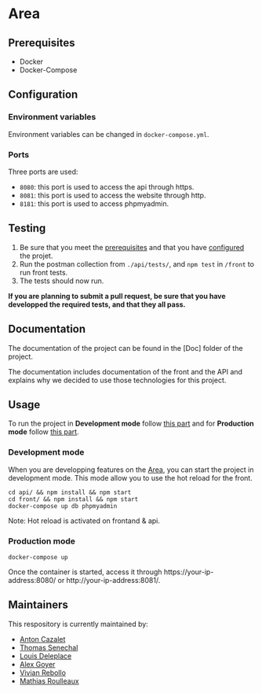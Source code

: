 # Area

## Prerequisites

- Docker
- Docker-Compose

## Configuration

### Environment variables

Environment variables can be changed in `docker-compose.yml`.

### Ports

Three ports are used:
- `8080`: this port is used to access the api through https.
- `8081`: this port is used to access the website through http.
- `8181`: this port is used to access phpmyadmin.


## Testing

1. Be sure that you meet the [prerequisites](#prerequisites) and that you have [configured](#configuration) the projet.
2. Run the postman collection from `./api/tests/`, and `npm test` in `/front` to run front tests.
3. The tests should now run.

**If you are planning to submit a pull request, be sure that you have developped the required tests, and that they all pass.**


## Documentation

The documentation of the project can be found in the [Doc] folder of the project.

The documentation includes documentation of the front and the API and explains why we decided to use those technologies for this project.

## Usage

To run the project in **Development mode** follow [this part](###development-mode) and for **Production mode** follow [this part](###production-mode).

### Development mode

When you are developping features on the [Area](#area), you can start the project in development mode. This mode allow you to use the hot reload for the front.

```
cd api/ && npm install && npm start
cd front/ && npm install && npm start
docker-compose up db phpmyadmin
```

Note:
Hot reload is activated on frontand & api.

### Production mode
```
docker-compose up
```

Once the container is started, access it through https://your-ip-address:8080/ or http://your-ip-address:8081/.


## Maintainers

This respository is currently maintained by:
- [Anton Cazalet](mailto:anton.cazalet@epitech.eu)
- [Thomas Senechal](mailto:thomas.senechal@epitech.eu)
- [Louis Deleplace](mailto:louis.deleplace@epitech.eu)
- [Alex Goyer](mailto:alex.goyer@epitech.eu)
- [Vivian Rebollo](mailto:vivian.rebollo@epitech.eu)
- [Mathias Roulleaux](mailto:mathias.roulleaux@epitech.eu)
